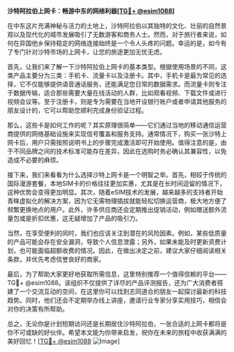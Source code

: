 **沙特阿拉伯上网卡：畅游中东的网络利器[[TG💪+ @esim1088](https://t.me/s/esim1088)]**

在中东这片充满神秘与活力的土地上，沙特阿拉伯以其独特的文化、壮丽的自然景观以及现代化的城市发展吸引了无数游客和商务人士。然而，对于旅行者来说，如何在异国他乡保持稳定的网络连接始终是一个令人头疼的问题。幸运的是，如今有了专门针对沙特市场的上网卡，让您的旅途更加无忧无虑。

首先，让我们来了解一下沙特阿拉伯上网卡的基本类型。根据使用场景的不同，这类产品主要分为三类：手机卡、流量卡以及注册卡。其中，手机卡是最为常见的选择，它不仅能够提供语音通话服务，还能满足您日常的数据需求。而流量卡则专注于数据传输，适合那些需要大量在线活动的人群，比如观看视频、下载文件或进行视频会议等。至于注册卡，则是专为需要在当地开设银行账户或者申请其他服务的朋友设计的，它可以帮助您顺利完成身份验证过程。

那么，这些卡是如何工作的呢？其实原理很简单——它们通过当地的移动通信运营商提供的网络基础设施来实现信号覆盖和服务支持。通常情况下，购买一张沙特上网卡后，用户只需按照说明书上的步骤完成激活即可开始使用。值得注意的是，由于不同品牌之间的技术标准可能存在差异，因此在选购时务必确认其兼容性，以免造成不必要的麻烦。

接下来，我们来看看为什么选择沙特上网卡是一个明智之举。首先，相较于传统的国际漫游套餐，本地SIM卡的价格往往更加实惠，尤其是在长时间逗留的情况下，这种优势会变得更加明显。其次，随着eSIM技术的发展，越来越多的支持者开始青睐虚拟化的解决方案，因为它无需物理插拔就能轻松切换运营商，极大地方便了频繁更换地点的用户。此外，许多供应商还会定期推出促销活动，例如赠送额外流量包或是折扣优惠，这无疑增加了产品的吸引力。

当然，在享受便利的同时，我们也应该关注到潜在的风险因素。例如，某些低质量的产品可能会存在安全漏洞，导致个人信息泄露；另外，如果未能及时更新资费计划，也可能面临超额收费的情况。因此，在做出决定之前，建议大家仔细阅读相关条款，并优先考虑信誉良好的商家。

最后，为了帮助大家更好地获取所需信息，这里特别推荐一个值得信赖的平台——TG💪+ @esim1088。该组织不仅提供了详尽的产品评测报告，还为广大消费者搭建了一个交流互动的空间，在这里你可以找到志同道合的朋友一起探讨最新的科技趋势。同时，他们还会不定期举办线上讲座，邀请行业专家分享实用技巧，相信会对你的决策有所帮助。

总之，无论你是计划短期访问还是长期居住沙特阿拉伯，一张合适的上网卡都将是你不可或缺的好伙伴。希望本文能为你带来启发，祝你在未来的旅程中收获满满的美好回忆！[[TG💪+ @esim1088](https://t.me/s/esim1088) ![Image](https://i.postimg.cc/4NQfJmqS/Snipaste-2025-05-13-00-14-12.png)]